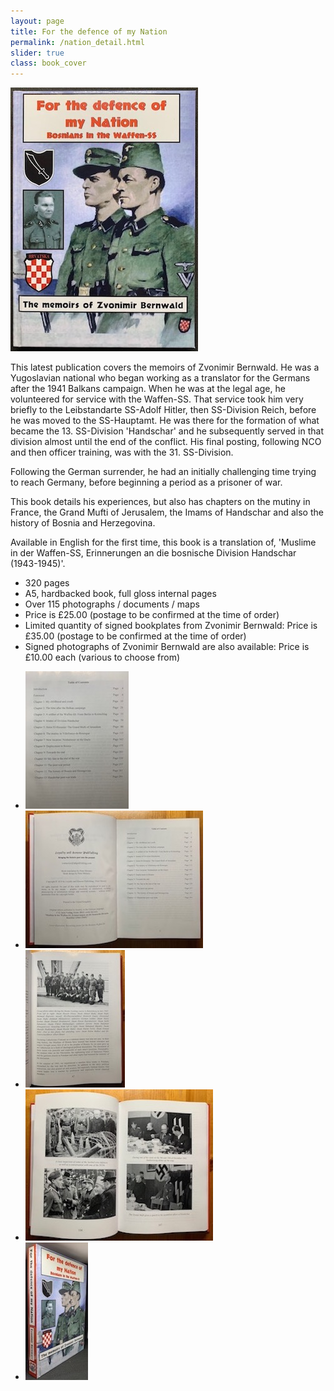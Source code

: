 ```yaml
---
layout: page
title: For the defence of my Nation
permalink: /nation_detail.html
slider: true
class: book_cover
---
```


<img src="./assets/Nation cover.jpg" id="detail" class="center"/>
<p>This latest publication covers the memoirs of Zvonimir Bernwald.  He was a Yugoslavian national who began working as a translator for the Germans after the 1941 Balkans campaign. When he was at the legal age, he volunteered for service with the Waffen-SS. That service took him very briefly to the Leibstandarte SS-Adolf Hitler, then SS-Division Reich, before he was moved to the SS-Hauptamt. He was there for the formation of what became the 13. SS-Division 'Handschar' and he subsequently served in that division almost until the end of the conflict. His final posting, following NCO and then officer training, was with the 31. SS-Division.</p>
<p>Following the German surrender, he had an initially challenging time trying to reach Germany, before beginning a period as a prisoner of war.</p>
<p>This book details his experiences, but also has chapters on the mutiny in France, the Grand Mufti of Jerusalem, the Imams of Handschar and also the history of Bosnia and Herzegovina.</p>
<p>Available in English for the first time, this book is a translation of, 'Muslime in der Waffen-SS, Erinnerungen an die bosnische Division Handschar (1943-1945)'.</p>
<ul class="over">
  <li>320 pages</li>
  <li>A5, hardbacked book, full gloss internal pages</li>
  <li>Over 115 photographs / documents / maps</li>
  <li>Price is £25.00 (postage to be confirmed at the time of order)</li>
  <li>Limited quantity of signed bookplates from Zvonimir Bernwald: Price is £35.00 (postage to be confirmed at the time of order)</li>
  <li>Signed photographs of Zvonimir Bernwald are also available: Price is £10.00 each (various to choose from)</li>
</ul>

<div id="folio" class="svwp">
  <ul>
    <li><img alt="Contents page" src="./assets/Nation internal 3.jpg" /></li>
    <li><img alt="Internal page" src="./assets/Nation internal.jpg" /></li>
    <li><img alt="Additional internals" src="./assets/Nation internal 2.jpg" /></li>
    <li><img alt="Full cover" src="./assets/Nation internal 4.jpg" /></li>
    <li><img alt="Cover edge" src="./assets/Nation cover 2.jpg" /></li>
  </ul>
</div>
